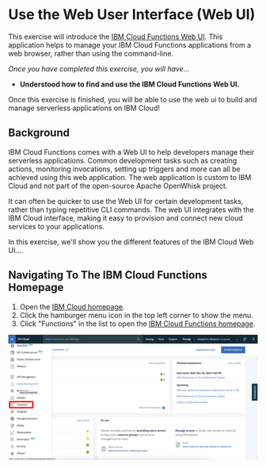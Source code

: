 # Use the Web User Interface (Web UI)

This exercise will introduce the [IBM Cloud Functions Web UI](https://cloud.ibm.com/functions/). This application helps to manage your IBM Cloud Functions applications from a web browser, rather than using the command-line.

_Once you have completed this exercise, you will have..._

* **Understood how to find and use the IBM Cloud Functions Web UI.**

Once this exercise is finished, you will be able to use the web ui to build and manage serverless applications on IBM Cloud!

## Background

IBM Cloud Functions comes with a Web UI to help developers manage their serverless applications. Common development tasks such as creating actions, monitoring invocations, setting up triggers and more can all be achieved using this web application. The web application is custom to IBM Cloud and not part of the open-source Apache OpenWhisk project.

It can often be quicker to use the Web UI for certain development tasks, rather than typing repetitive CLI commands. The web UI integrates with the IBM Cloud interface, making it easy to provision and connect new cloud services to your applications.

In this exercise, we'll show you the different features of the IBM Cloud Web UI….

## Navigating To The IBM Cloud Functions Homepage

1. Open the [IBM Cloud homepage](https://cloud.ibm.com/).
2. Click the hamburger menu icon in the top left corner to show the menu.
3. Click "Functions" in the list to open the [IBM Cloud Functions homepage](https://cloud.ibm.com/functions/).

![IBM Cloud Functions homepage](images/101-ex5-homepage.png)
